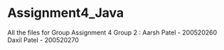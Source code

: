 # Assignment4_Java
All the files for Group Assignment 4 
Group 2 : Aarsh Patel - 200520260
          Daxil Patel - 200520270
